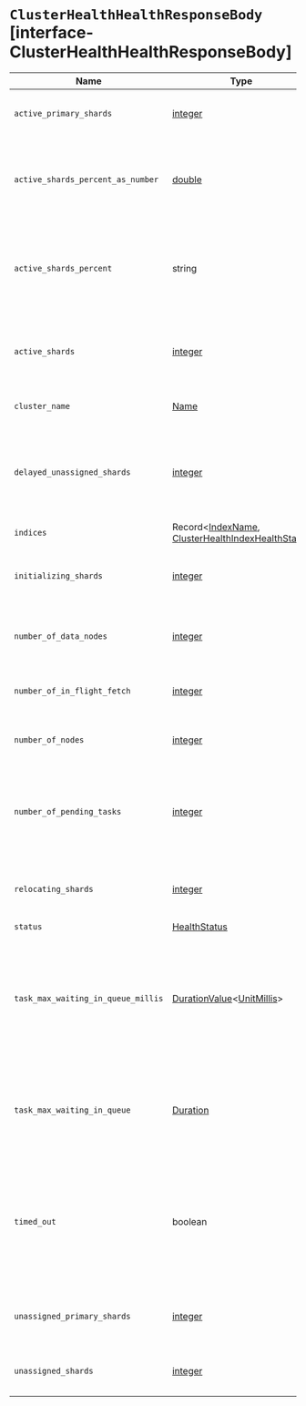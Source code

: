 # `ClusterHealthHealthResponseBody` [interface-ClusterHealthHealthResponseBody]

| Name | Type | Description |
| - | - | - |
| `active_primary_shards` | [integer](./integer.md) | The number of active primary shards. |
| `active_shards_percent_as_number` | [double](./double.md) | The ratio of active shards in the cluster expressed as a percentage. |
| `active_shards_percent` | string | The ratio of active shards in the cluster expressed as a string formatted percentage. |
| `active_shards` | [integer](./integer.md) | The total number of active primary and replica shards. |
| `cluster_name` | [Name](./Name.md) | The name of the cluster. |
| `delayed_unassigned_shards` | [integer](./integer.md) | The number of shards whose allocation has been delayed by the timeout settings. |
| `indices` | Record<[IndexName](./IndexName.md), [ClusterHealthIndexHealthStats](./ClusterHealthIndexHealthStats.md)> | &nbsp; |
| `initializing_shards` | [integer](./integer.md) | The number of shards that are under initialization. |
| `number_of_data_nodes` | [integer](./integer.md) | The number of nodes that are dedicated data nodes. |
| `number_of_in_flight_fetch` | [integer](./integer.md) | The number of unfinished fetches. |
| `number_of_nodes` | [integer](./integer.md) | The number of nodes within the cluster. |
| `number_of_pending_tasks` | [integer](./integer.md) | The number of cluster-level changes that have not yet been executed. |
| `relocating_shards` | [integer](./integer.md) | The number of shards that are under relocation. |
| `status` | [HealthStatus](./HealthStatus.md) | &nbsp; |
| `task_max_waiting_in_queue_millis` | [DurationValue](./DurationValue.md)<[UnitMillis](./UnitMillis.md)> | The time expressed in milliseconds since the earliest initiated task is waiting for being performed. |
| `task_max_waiting_in_queue` | [Duration](./Duration.md) | The time since the earliest initiated task is waiting for being performed. |
| `timed_out` | boolean | If false the response returned within the period of time that is specified by the timeout parameter (30s by default) |
| `unassigned_primary_shards` | [integer](./integer.md) | The number of primary shards that are not allocated. |
| `unassigned_shards` | [integer](./integer.md) | The number of shards that are not allocated. |
